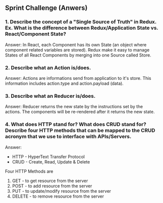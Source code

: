 ## Sprint Challenge (Anwers)

### 1. Describe the concept of a "Single Source of Truth" in Redux. Ex. What is the difference between Redux/Application State vs. React/Component State?
Answer: In React, each Component has its own State (an object where component related variables are stored).
Redux make it easy to manage States of all React Components by merging into one Source called Store.

### 2. Describe what an Action is/does.
Answer: Actions are informations send from application to it's store. This information includes action.type and action.payload (data).

### 3. Describe what an Reducer is/does.
Answer: Reducer returns the new state by the instructions set by the actions. The components will be re-rendered after it returns the new state.

### 4. What does HTTP stand for? What does CRUD stand for? Describe four HTTP methods that can be mapped to the CRUD acronym that we use to interface with APIs/Servers.
Answer:
  - HTTP - HyperText Transfer Protocol
  - CRUD - Create, Read, Update & Delete

  Four HTTP Methods are 
  1. GET - to get resource from the server
  2. POST - to add resource from the server
  3. PUT - to update/modify resource from the server
  4. DELETE - to remove resource from the server